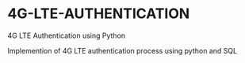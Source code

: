 # 4G-LTE-AUTHENTICATION
4G LTE Authentication using Python

Implemention of 4G LTE authentication process using python and SQL
